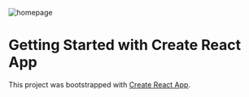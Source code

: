 
![homepage](https://user-images.githubusercontent.com/80658809/147899690-30e367f8-7723-4a08-a146-046688134008.png)

# Getting Started with Create React App

This project was bootstrapped with [Create React App](https://github.com/facebook/create-react-app).


